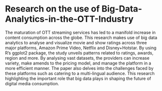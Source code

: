 # Research on the use of Big-Data-Analytics-in-the-OTT-Industry
The maturation of OTT streaming services has led to a manifold increase in content consumption across the globe. This research makes use of big data analytics to analyse and visualize movie and show ratings across three major platforms, Amazon Prime Video, Netflix and Disney+Hotstar. By using R’s ggplot2 package, the study unveils patterns related to ratings, awards, region and more. By analysing vast datasets, the providers can increase variety, make amends to the pricing model, and manage the platform in a more efficient manner. The paper also delves into the challenges faced by these platforms such as catering to a multi-lingual 
audience. This research highlighting the important role that big data plays in shaping the future of digital media consumption.
